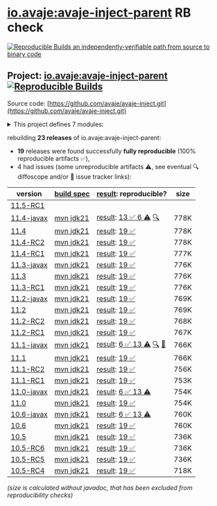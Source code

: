 [io.avaje:avaje-inject-parent](https://central.sonatype.com/artifact/io.avaje/avaje-inject-parent/versions) RB check
=======

[![Reproducible Builds](https://reproducible-builds.org/images/logos/rb.svg) an independently-verifiable path from source to binary code](https://reproducible-builds.org/)

## Project: [io.avaje:avaje-inject-parent](https://central.sonatype.com/artifact/io.avaje/avaje-inject-parent/versions) [![Reproducible Builds](https://img.shields.io/endpoint?url=https://raw.githubusercontent.com/jvm-repo-rebuild/reproducible-central/master/content/io/avaje/inject/badge.json)](https://github.com/jvm-repo-rebuild/reproducible-central/blob/master/content/io/avaje/inject/README.md)

Source code: [https://github.com/avaje/avaje-inject.git](https://github.com/avaje/avaje-inject.git)

<details><summary>This project defines 7 modules:</summary>

* [io.avaje:avaje-inject](https://central.sonatype.com/artifact/io.avaje/avaje-inject/overview)
* [io.avaje:avaje-inject-aop](https://central.sonatype.com/artifact/io.avaje/avaje-inject-aop/overview)
* [io.avaje:avaje-inject-events](https://central.sonatype.com/artifact/io.avaje/avaje-inject-events/overview)
* [io.avaje:avaje-inject-generator](https://central.sonatype.com/artifact/io.avaje/avaje-inject-generator/overview)
* [io.avaje:avaje-inject-maven-plugin](https://central.sonatype.com/artifact/io.avaje/avaje-inject-maven-plugin/overview)
* [io.avaje:avaje-inject-parent](https://central.sonatype.com/artifact/io.avaje/avaje-inject-parent/overview)
* [io.avaje:avaje-inject-test](https://central.sonatype.com/artifact/io.avaje/avaje-inject-test/overview)
</details>

rebuilding **23 releases** of io.avaje:avaje-inject-parent:
- **19** releases were found successfully **fully reproducible** (100% reproducible artifacts :white_check_mark:),
- 4 had issues (some unreproducible artifacts :warning:, see eventual :mag: diffoscope and/or :memo: issue tracker links):

| version | [build spec](/BUILDSPEC.md) | [result](https://reproducible-builds.org/docs/jvm/): reproducible? | size |
| -- | --------- | ------ | -- |
| [11.5-RC1](https://central.sonatype.com/artifact/io.avaje/avaje-inject-parent/11.5-RC1/pom) | | | |
| [11.4-javax](https://central.sonatype.com/artifact/io.avaje/avaje-inject-parent/11.4-javax/pom) | [mvn jdk21](avaje-inject-11.4-javax.buildspec) | [result](avaje-inject-parent-11.4-javax.buildinfo): [13 :white_check_mark:  6 :warning:](avaje-inject-parent-11.4-javax.buildcompare) [:mag:](avaje-inject-parent-11.4-javax.diffoscope) | 778K |
| [11.4](https://central.sonatype.com/artifact/io.avaje/avaje-inject-parent/11.4/pom) | [mvn jdk21](avaje-inject-11.4.buildspec) | [result](avaje-inject-parent-11.4.buildinfo): [19 :white_check_mark: ](avaje-inject-parent-11.4.buildcompare) | 778K |
| [11.4-RC2](https://central.sonatype.com/artifact/io.avaje/avaje-inject-parent/11.4-RC2/pom) | [mvn jdk21](avaje-inject-11.4-RC2.buildspec) | [result](avaje-inject-parent-11.4-RC2.buildinfo): [19 :white_check_mark: ](avaje-inject-parent-11.4-RC2.buildcompare) | 778K |
| [11.4-RC1](https://central.sonatype.com/artifact/io.avaje/avaje-inject-parent/11.4-RC1/pom) | [mvn jdk21](avaje-inject-11.4-RC1.buildspec) | [result](avaje-inject-parent-11.4-RC1.buildinfo): [19 :white_check_mark: ](avaje-inject-parent-11.4-RC1.buildcompare) | 777K |
| [11.3-javax](https://central.sonatype.com/artifact/io.avaje/avaje-inject-parent/11.3-javax/pom) | [mvn jdk21](avaje-inject-11.3-javax.buildspec) | [result](avaje-inject-parent-11.3-javax.buildinfo): [19 :white_check_mark: ](avaje-inject-parent-11.3-javax.buildcompare) | 776K |
| [11.3](https://central.sonatype.com/artifact/io.avaje/avaje-inject-parent/11.3/pom) | [mvn jdk21](avaje-inject-11.3.buildspec) | [result](avaje-inject-parent-11.3.buildinfo): [19 :white_check_mark: ](avaje-inject-parent-11.3.buildcompare) | 776K |
| [11.3-RC1](https://central.sonatype.com/artifact/io.avaje/avaje-inject-parent/11.3-RC1/pom) | [mvn jdk21](avaje-inject-11.3-RC1.buildspec) | [result](avaje-inject-parent-11.3-RC1.buildinfo): [19 :white_check_mark: ](avaje-inject-parent-11.3-RC1.buildcompare) | 776K |
| [11.2-javax](https://central.sonatype.com/artifact/io.avaje/avaje-inject-parent/11.2-javax/pom) | [mvn jdk21](avaje-inject-11.2-javax.buildspec) | [result](avaje-inject-parent-11.2-javax.buildinfo): [19 :white_check_mark: ](avaje-inject-parent-11.2-javax.buildcompare) | 769K |
| [11.2](https://central.sonatype.com/artifact/io.avaje/avaje-inject-parent/11.2/pom) | [mvn jdk21](avaje-inject-11.2.buildspec) | [result](avaje-inject-parent-11.2.buildinfo): [19 :white_check_mark: ](avaje-inject-parent-11.2.buildcompare) | 769K |
| [11.2-RC2](https://central.sonatype.com/artifact/io.avaje/avaje-inject-parent/11.2-RC2/pom) | [mvn jdk21](avaje-inject-11.2-RC2.buildspec) | [result](avaje-inject-parent-11.2-RC2.buildinfo): [19 :white_check_mark: ](avaje-inject-parent-11.2-RC2.buildcompare) | 768K |
| [11.2-RC1](https://central.sonatype.com/artifact/io.avaje/avaje-inject-parent/11.2-RC1/pom) | [mvn jdk21](avaje-inject-11.2-RC1.buildspec) | [result](avaje-inject-parent-11.2-RC1.buildinfo): [19 :white_check_mark: ](avaje-inject-parent-11.2-RC1.buildcompare) | 767K |
| [11.1-javax](https://central.sonatype.com/artifact/io.avaje/avaje-inject-parent/11.1-javax/pom) | [mvn jdk21](avaje-inject-11.1-javax.buildspec) | [result](avaje-inject-parent-11.1-javax.buildinfo): [6 :white_check_mark:  13 :warning:](avaje-inject-parent-11.1-javax.buildcompare) [:mag:](avaje-inject-parent-11.1-javax.diffoscope) [:memo:](https://github.com/avaje/avaje-inject/issues/757) | 766K |
| [11.1](https://central.sonatype.com/artifact/io.avaje/avaje-inject-parent/11.1/pom) | [mvn jdk21](avaje-inject-11.1.buildspec) | [result](avaje-inject-parent-11.1.buildinfo): [19 :white_check_mark: ](avaje-inject-parent-11.1.buildcompare) | 766K |
| [11.1-RC2](https://central.sonatype.com/artifact/io.avaje/avaje-inject-parent/11.1-RC2/pom) | [mvn jdk21](avaje-inject-11.1-RC2.buildspec) | [result](avaje-inject-parent-11.1-RC2.buildinfo): [19 :white_check_mark: ](avaje-inject-parent-11.1-RC2.buildcompare) | 756K |
| [11.1-RC1](https://central.sonatype.com/artifact/io.avaje/avaje-inject-parent/11.1-RC1/pom) | [mvn jdk21](avaje-inject-11.1-RC1.buildspec) | [result](avaje-inject-parent-11.1-RC1.buildinfo): [19 :white_check_mark: ](avaje-inject-parent-11.1-RC1.buildcompare) | 753K |
| [11.0-javax](https://central.sonatype.com/artifact/io.avaje/avaje-inject-parent/11.0-javax/pom) | [mvn jdk21](avaje-inject-11.0-javax.buildspec) | [result](avaje-inject-parent-11.0-javax.buildinfo): [6 :white_check_mark:  13 :warning:](avaje-inject-parent-11.0-javax.buildcompare) | 754K |
| [11.0](https://central.sonatype.com/artifact/io.avaje/avaje-inject-parent/11.0/pom) | [mvn jdk21](avaje-inject-11.0.buildspec) | [result](avaje-inject-parent-11.0.buildinfo): [19 :white_check_mark: ](avaje-inject-parent-11.0.buildcompare) | 754K |
| [10.6-javax](https://central.sonatype.com/artifact/io.avaje/avaje-inject-parent/10.6-javax/pom) | [mvn jdk21](avaje-inject-10.6-javax.buildspec) | [result](avaje-inject-parent-10.6-javax.buildinfo): [6 :white_check_mark:  13 :warning:](avaje-inject-parent-10.6-javax.buildcompare) | 760K |
| [10.6](https://central.sonatype.com/artifact/io.avaje/avaje-inject-parent/10.6/pom) | [mvn jdk21](avaje-inject-10.6.buildspec) | [result](avaje-inject-parent-10.6.buildinfo): [19 :white_check_mark: ](avaje-inject-parent-10.6.buildcompare) | 760K |
| [10.5](https://central.sonatype.com/artifact/io.avaje/avaje-inject-parent/10.5/pom) | [mvn jdk21](avaje-inject-10.5.buildspec) | [result](avaje-inject-parent-10.5.buildinfo): [19 :white_check_mark: ](avaje-inject-parent-10.5.buildcompare) | 736K |
| [10.5-RC6](https://central.sonatype.com/artifact/io.avaje/avaje-inject-parent/10.5-RC6/pom) | [mvn jdk21](avaje-inject-10.5-RC6.buildspec) | [result](avaje-inject-parent-10.5-RC6.buildinfo): [19 :white_check_mark: ](avaje-inject-parent-10.5-RC6.buildcompare) | 736K |
| [10.5-RC5](https://central.sonatype.com/artifact/io.avaje/avaje-inject-parent/10.5-RC5/pom) | [mvn jdk21](avaje-inject-10.5-RC5.buildspec) | [result](avaje-inject-parent-10.5-RC5.buildinfo): [19 :white_check_mark: ](avaje-inject-parent-10.5-RC5.buildcompare) | 736K |
| [10.5-RC4](https://central.sonatype.com/artifact/io.avaje/avaje-inject-parent/10.5-RC4/pom) | [mvn jdk21](avaje-inject-10.5-RC4.buildspec) | [result](avaje-inject-parent-10.5-RC4.buildinfo): [19 :white_check_mark: ](avaje-inject-parent-10.5-RC4.buildcompare) | 718K |

<i>(size is calculated without javadoc, that has been excluded from reproducibility checks)</i>
